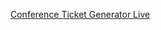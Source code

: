 [Conference Ticket Generator Live](https://ulasdenizalkisx.github.io/Conference-Ticket-Generator/)

